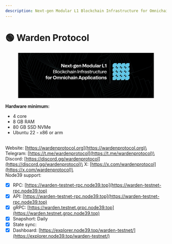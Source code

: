 ```yaml
---
description: Next-gen Modular L1 Blockchain Infrastructure for Omnichain Applications.
---
```


# 🟢 Warden Protocol

<figure><img src="../../.gitbook/assets/1500x500.jpeg" alt=""><figcaption></figcaption></figure>

**Hardware minimum:**&#x20;

* 4 core
* 8 GB RAM
* 80 GB SSD NVMe
* Ubuntu 22 - x86 or arm

\
Website: [https://wardenprotocol.org](https://wardenprotocol.org)\
Telegram: [https://t.me/wardenprotocol](https://t.me/wardenprotocol)\
Discord: [https://discord.gg/wardenprotocol](https://discord.gg/wardenprotocol)\
X: [https://x.com/wardenprotocol](https://x.com/wardenprotocol)\
\
Node39 support:

* [x] RPC: [https://warden-testnet-rpc.node39.top](https://warden-testnet-rpc.node39.top)
* [x] API: [https://warden-testnet-rpc.node39.top](https://warden-testnet-rpc.node39.top)
* [x] gRPC: [https://warden.testnet.grpc.node39.top](https://warden.testnet.grpc.node39.top)
* [x] Snapshort: Daily
* [x] State sync:
* [x] Dashboard: [https://explorer.node39.top/warden-testnet/](https://explorer.node39.top/warden-testnet/)

#### &#x20;<a href="#install-dependencies" id="install-dependencies"></a>
